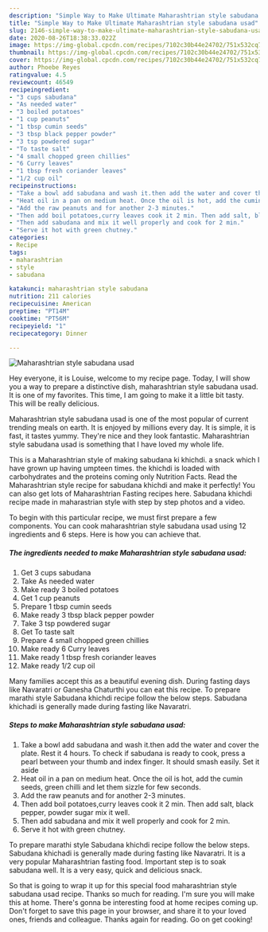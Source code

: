 ```yaml
---
description: "Simple Way to Make Ultimate Maharashtrian style sabudana usad"
title: "Simple Way to Make Ultimate Maharashtrian style sabudana usad"
slug: 2146-simple-way-to-make-ultimate-maharashtrian-style-sabudana-usad
date: 2020-08-26T18:38:33.022Z
image: https://img-global.cpcdn.com/recipes/7102c30b44e24702/751x532cq70/maharashtrian-style-sabudana-usad-recipe-main-photo.jpg
thumbnail: https://img-global.cpcdn.com/recipes/7102c30b44e24702/751x532cq70/maharashtrian-style-sabudana-usad-recipe-main-photo.jpg
cover: https://img-global.cpcdn.com/recipes/7102c30b44e24702/751x532cq70/maharashtrian-style-sabudana-usad-recipe-main-photo.jpg
author: Phoebe Reyes
ratingvalue: 4.5
reviewcount: 46549
recipeingredient:
- "3 cups sabudana"
- "As needed water"
- "3 boiled potatoes"
- "1 cup peanuts"
- "1 tbsp cumin seeds"
- "3 tbsp black pepper powder"
- "3 tsp powdered sugar"
- "To taste salt"
- "4 small chopped green chillies"
- "6 Curry leaves"
- "1 tbsp fresh coriander leaves"
- "1/2 cup oil"
recipeinstructions:
- "Take a bowl add sabudana and wash it.then add the water and cover the plate. Rest it 4 hours. To check if sabudana is ready to cook, press a pearl between your thumb and index finger. It should smash easily. Set it aside"
- "Heat oil in a pan on medium heat. Once the oil is hot, add the cumin seeds, green chilli and let them sizzle for few seconds."
- "Add the raw peanuts and for another 2-3 minutes."
- "Then add boil potatoes,curry leaves cook it 2 min. Then add salt, black pepper, powder sugar mix it well."
- "Then add sabudana and mix it well properly and cook for 2 min."
- "Serve it hot with green chutney."
categories:
- Recipe
tags:
- maharashtrian
- style
- sabudana

katakunci: maharashtrian style sabudana 
nutrition: 211 calories
recipecuisine: American
preptime: "PT14M"
cooktime: "PT56M"
recipeyield: "1"
recipecategory: Dinner

---
```



![Maharashtrian style sabudana usad](https://img-global.cpcdn.com/recipes/7102c30b44e24702/751x532cq70/maharashtrian-style-sabudana-usad-recipe-main-photo.jpg)

Hey everyone, it is Louise, welcome to my recipe page. Today, I will show you a way to prepare a distinctive dish, maharashtrian style sabudana usad. It is one of my favorites. This time, I am going to make it a little bit tasty. This will be really delicious.

Maharashtrian style sabudana usad is one of the most popular of current trending meals on earth. It is enjoyed by millions every day. It is simple, it is fast, it tastes yummy. They're nice and they look fantastic. Maharashtrian style sabudana usad is something that I have loved my whole life.

This is a Maharashtrian style of making sabudana ki khichdi. a snack which I have grown up having umpteen times. the khichdi is loaded with carbohydrates and the proteins coming only Nutrition Facts. Read the Maharashtrian style recipe for sabudana khichdi and make it perfectly! You can also get lots of Maharashtrian Fasting recipes here. Sabudana khichdi recipe made in maharastrian style with step by step photos and a video.


To begin with this particular recipe, we must first prepare a few components. You can cook maharashtrian style sabudana usad using 12 ingredients and 6 steps. Here is how you can achieve that.

<!--inarticleads1-->

##### The ingredients needed to make Maharashtrian style sabudana usad:

1. Get 3 cups sabudana
1. Take As needed water
1. Make ready 3 boiled potatoes
1. Get 1 cup peanuts
1. Prepare 1 tbsp cumin seeds
1. Make ready 3 tbsp black pepper powder
1. Take 3 tsp powdered sugar
1. Get To taste salt
1. Prepare 4 small chopped green chillies
1. Make ready 6 Curry leaves
1. Make ready 1 tbsp fresh coriander leaves
1. Make ready 1/2 cup oil


Many families accept this as a beautiful evening dish. During fasting days like Navaratri or Ganesha Chaturthi you can eat this recipe. To prepare marathi style Sabudana khichdi recipe follow the below steps. Sabudana khichadi is generally made during fasting like Navaratri. 

<!--inarticleads2-->

##### Steps to make Maharashtrian style sabudana usad:

1. Take a bowl add sabudana and wash it.then add the water and cover the plate. Rest it 4 hours. To check if sabudana is ready to cook, press a pearl between your thumb and index finger. It should smash easily. Set it aside
1. Heat oil in a pan on medium heat. Once the oil is hot, add the cumin seeds, green chilli and let them sizzle for few seconds.
1. Add the raw peanuts and for another 2-3 minutes.
1. Then add boil potatoes,curry leaves cook it 2 min. Then add salt, black pepper, powder sugar mix it well.
1. Then add sabudana and mix it well properly and cook for 2 min.
1. Serve it hot with green chutney.


To prepare marathi style Sabudana khichdi recipe follow the below steps. Sabudana khichadi is generally made during fasting like Navaratri. It is a very popular Maharashtrian fasting food. Important step is to soak sabudana well. It is a very easy, quick and delicious snack. 

So that is going to wrap it up for this special food maharashtrian style sabudana usad recipe. Thanks so much for reading. I'm sure you will make this at home. There's gonna be interesting food at home recipes coming up. Don't forget to save this page in your browser, and share it to your loved ones, friends and colleague. Thanks again for reading. Go on get cooking!
